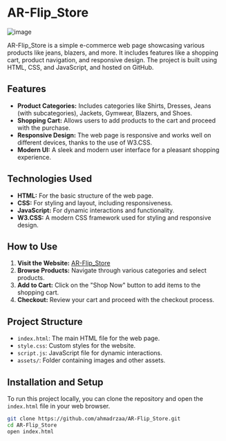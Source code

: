 
# AR-Flip_Store
![image](https://github.com/user-attachments/assets/367c08d7-ca97-4e2d-90c8-f973dae887d8)


AR-Flip_Store is a simple e-commerce web page showcasing various products like jeans, blazers, and more. It includes features like a shopping cart, product navigation, and responsive design. The project is built using HTML, CSS, and JavaScript, and hosted on GitHub.

## Features

- **Product Categories:** Includes categories like Shirts, Dresses, Jeans (with subcategories), Jackets, Gymwear, Blazers, and Shoes.
- **Shopping Cart:** Allows users to add products to the cart and proceed with the purchase.
- **Responsive Design:** The web page is responsive and works well on different devices, thanks to the use of W3.CSS.
- **Modern UI:** A sleek and modern user interface for a pleasant shopping experience.

## Technologies Used

- **HTML:** For the basic structure of the web page.
- **CSS:** For styling and layout, including responsiveness.
- **JavaScript:** For dynamic interactions and functionality.
- **W3.CSS:** A modern CSS framework used for styling and responsive design.

## How to Use

1. **Visit the Website:** [AR-Flip_Store](https://github.com/ahmadrzaa/AR-Flip_Store)
2. **Browse Products:** Navigate through various categories and select products.
3. **Add to Cart:** Click on the "Shop Now" button to add items to the shopping cart.
4. **Checkout:** Review your cart and proceed with the checkout process.

## Project Structure

- `index.html`: The main HTML file for the web page.
- `style.css`: Custom styles for the website.
- `script.js`: JavaScript file for dynamic interactions.
- `assets/`: Folder containing images and other assets.

## Installation and Setup

To run this project locally, you can clone the repository and open the `index.html` file in your web browser.

```bash
git clone https://github.com/ahmadrzaa/AR-Flip_Store.git
cd AR-Flip_Store
open index.html
